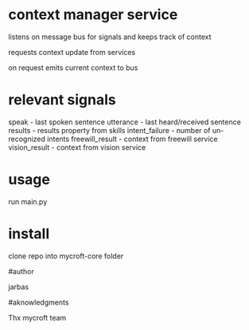 # context manager service

listens on message bus for signals and keeps track of context

requests context update from services

on request emits current context to bus

# relevant signals

speak - last spoken sentence
utterance - last heard/received sentence
results - results property from skills
intent_failure - number of un-recognized intents
freewill_result - context from freewill service
vision_result - context from vision service

# usage

run main.py

# install

clone repo into mycroft-core folder

#author

jarbas

#aknowledgments

Thx mycroft team
